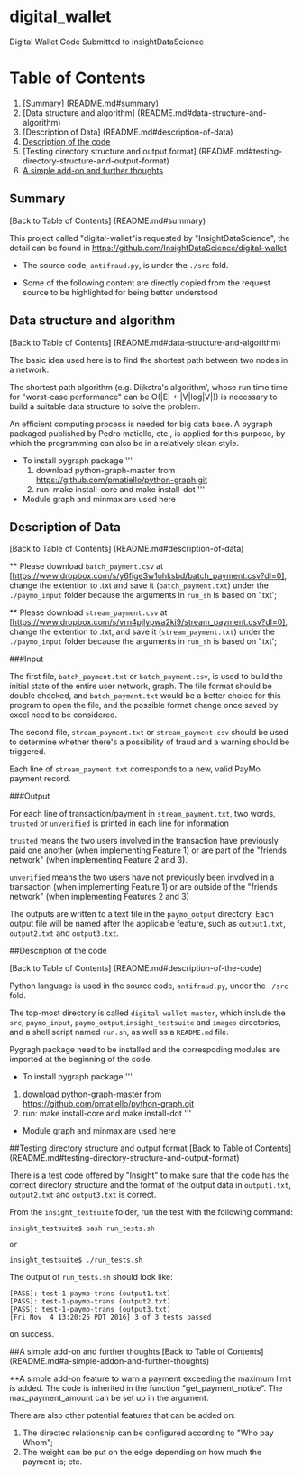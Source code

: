 # digital_wallet
Digital Wallet Code Submitted to InsightDataScience

# Table of Contents

1. [Summary] (README.md#summary)
2. [Data structure and algorithm] (README.md#data-structure-and-algorithm)
3. [Description of Data] (README.md#description-of-data)
4. [Description of the code](README.md#description-of-the-code)
5. [Testing directory structure and output format] (README.md#testing-directory-structure-and-output-format)
6. [A simple add-on and further thoughts](README.md#a-simple-addon-and-further-thoughts)

## Summary
[Back to Table of Contents] (README.md#summary)

This project called "digital-wallet"is requested by "InsightDataScience", the detail can be found in https://github.com/InsightDataScience/digital-wallet

* The source code, `antifraud.py`, is under the `./src` fold.

* Some of the following content are directly copied from the request source to be highlighted for being better understood


## Data structure and algorithm
[Back to Table of Contents] (README.md#data-structure-and-algorithm)

The basic idea used here is to find the shortest path between two nodes in a network.

The shortest path algorithm (e.g. Dijkstra's algorithm', whose run time time for "worst-case performance" can be O(|E| + |V|log|V|)) is necessary to build a suitable data structure to solve the problem.

An efficient computing process is needed for big data base. A pygraph packaged published by Pedro matiello, etc., is applied for this purpose, by which the programming can also be in a relatively clean style.

* To install pygraph package
    '''
    1) download python-graph-master from https://github.com/pmatiello/python-graph.git
    2) run: make install-core and make install-dot
    '''
* Module graph and minmax are used here


## Description of Data
[Back to Table of Contents] (README.md#description-of-data)

** Please download `batch_payment.csv` at [https://www.dropbox.com/s/y6fige3w1ohksbd/batch_payment.csv?dl=0], change the extention to .txt and save it (`batch_payment.txt`) under the `./paymo_input` folder because the arguments in `run_sh` is based on '.txt';

** Please download `stream_payment.csv` at [https://www.dropbox.com/s/vrn4pjlypwa2ki9/stream_payment.csv?dl=0], change the extention to .txt, and save it (`stream_payment.txt`) under the `./paymo_input` folder because the arguments in `run_sh` is based on '.txt';

###Input

The first file, `batch_payment.txt` or `batch_payment.csv`, is used to build the initial state of the entire user network, graph. The file format should be double checked, and `batch_payment.txt` would be a better choice for this program to open the file, and the possible format change once saved by excel need to be considered.

The second file, `stream_payment.txt` or `stream_payment.csv` should be used to determine whether there's a possibility of fraud and a warning should be triggered.

Each line of `stream_payment.txt` corresponds to a new, valid PayMo payment record. 

###Output

For each line of transaction/payment in `stream_payment.txt`, two words, `trusted` or `unverified` is printed in each line for information 

`trusted` means the two users involved in the transaction have previously paid one another (when implementing Feature 1) or are part of the "friends network" (when implementing Feature 2 and 3).

`unverified` means the two users have not previously been involved in a transaction (when implementing Feature 1) or are outside of the "friends network" (when implementing Features 2 and 3)

The outputs are written to a text file in the `paymo_output` directory. Each output file will be named after the applicable feature, such as `output1.txt`, `output2.txt` and `output3.txt`.


##Description of the code

[Back to Table of Contents] (README.md#description-of-the-code)

Python language is used in the source code, `antifraud.py`, under the `./src` fold. 

The top-most directory is called `digital-wallet-master`, which include the `src`, `paymo_input`, `paymo_output`,`insight_testsuite` and `images` directories, and a shell script named `run.sh`, as well as a `README.md` file.

Pygragh package need to be installed and the correspoding modules are imported at the beginning of the code.

* To install pygraph package
'''
1) download python-graph-master from https://github.com/pmatiello/python-graph.git
2) run: make install-core and make install-dot
'''
* Module graph and minmax are used here


##Testing directory structure and output format
[Back to Table of Contents] (README.md#testing-directory-structure-and-output-format)

There is a test code offered by "Insight" to make sure that the code has the correct directory structure and the format of the output data in `output1.txt`, `output2.txt` and `output3.txt` is correct.

From the `insight_testsuite` folder, run the test with the following command:

    insight_testsuite$ bash run_tests.sh

    or

	insight_testsuite$ ./run_tests.sh 

The output of `run_tests.sh` should look like:
	
	[PASS]: test-1-paymo-trans (output1.txt)
	[PASS]: test-1-paymo-trans (output2.txt)
	[PASS]: test-1-paymo-trans (output3.txt)
	[Fri Nov  4 13:20:25 PDT 2016] 3 of 3 tests passed
on success.


##A simple add-on and further thoughts
[Back to Table of Contents] (README.md#a-simple-addon-and-further-thoughts)

**A simple add-on feature to warn a payment exceeding the maximum limit is added. The code is inherited in the function "get_payment_notice". The max_payment_amount can be set up in the argument.

There are also other potential features that can be added on:
1) The directed relationship can be configured according to "Who pay Whom";
2) The weight can be put on the edge depending on how much the payment is;
etc.
